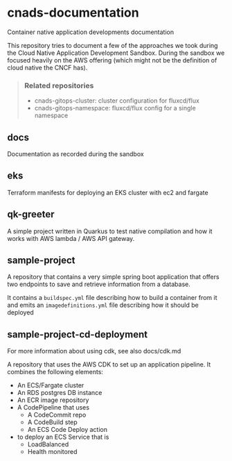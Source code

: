 # cnads-documentation
Container native application developments documentation

This repository tries to document a few of the approaches we took during the Cloud Native Application Development Sandbox.
During the sandbox we focused heavily on the AWS offering (which might not be the definition of cloud native the CNCF has).

> ### Related repositories
> * cnads-gitops-cluster: cluster configuration for fluxcd/flux
> * cnads-gitops-namespace: fluxcd/flux config for a single namespace

## docs

Documentation as recorded during the sandbox

## eks

Terraform manifests for deploying an EKS cluster with ec2 and fargate

## qk-greeter

A simple project written in Quarkus to test native compilation and how it works with AWS lambda / AWS API gateway.

## sample-project

A repository that contains a very simple spring boot application that offers two endpoints to save and retrieve information from a database.

It contains a `buildspec.yml` file describing how to build a container from it and emits an `imagedefinitions.yml` file describing how it should be deployed

## sample-project-cd-deployment

For more information about using cdk, see also docs/cdk.md

A repository that uses the AWS CDK to set up an application pipeline. It combines the following elements:

* An ECS/Fargate cluster
* An RDS postgres DB instance
* An ECR image repository
* A CodePipeline that uses
    * A CodeCommit repo
    * A CodeBuild step
    * An ECS Code Deploy action
* to deploy an ECS Service that is
    * LoadBalanced
    * Health monitored